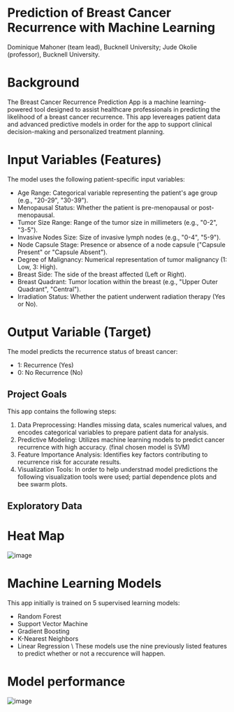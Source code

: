 # Prediction of Breast Cancer Recurrence with Machine Learning
Dominique Mahoner (team lead), Bucknell University; Jude Okolie (professor), Bucknell University. 
# Background
The Breast Cancer Recurrence Prediction App is a machine learning-powered tool designed to assist healthcare professionals in predicting the likelihood of a breast cancer recurrence. This app levereages patient data and advanced predictive models in order for the app to support clinical decision-making and personalized treatment planning.

# Input Variables (Features)
The model uses the following patient-specific input variables:
- Age Range: Categorical variable representing the patient's age group (e.g., "20-29", "30-39").
- Menopausal Status: Whether the patient is pre-menopausal or post-menopausal.
- Tumor Size Range: Range of the tumor size in millimeters (e.g., "0-2", "3-5").
- Invasive Nodes Size: Size of invasive lymph nodes (e.g., "0-4", "5-9").
- Node Capsule Stage: Presence or absence of a node capsule ("Capsule Present" or "Capsule Absent").
- Degree of Malignancy: Numerical representation of tumor malignancy (1: Low, 3: High).
- Breast Side: The side of the breast affected (Left or Right).
- Breast Quadrant: Tumor location within the breast (e.g., "Upper Outer Quadrant", "Central").
- Irradiation Status: Whether the patient underwent radiation therapy (Yes or No).

# Output Variable (Target)
The model predicts the recurrence status of breast cancer:
- 1: Recurrence (Yes)
- 0: No Recurrence (No)

## Project Goals
This app contains the following steps: 
1. Data Preprocessing: Handles missing data, scales numerical values, and encodes categorical variables to prepare patient data for analysis.
2. Predictive Modeling:  Utilizes machine learning models to predict cancer recurrence with high accuracy. (final chosen model is SVM)
3. Feature Importance Analysis: Identifies key factors contributing to recurrence risk for accurate results.
4. Visualization Tools: In order to help understnad model predictions the following visualization tools were used; partial dependence plots and bee swarm plots.

## Exploratory Data
# Heat Map
![image](https://github.com/user-attachments/assets/18478ce3-69c3-4953-9801-296ecf1a971a)


# Machine Learning Models
This app initially is trained on 5 supervised learning models: 
- Random Forest
- Support Vector Machine
- Gradient Boosting
- K-Nearest Neighbors
- Linear Regression
\\ These models use the nine previously listed features to predict whether or not a reccurence will happen.

# Model performance

![image](https://github.com/user-attachments/assets/05579786-62f1-496c-9b62-83e836e81a26)
